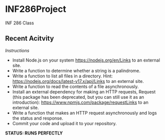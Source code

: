 # INF286Project
INF 286 Class

## Recent Acitvity 

*Instructions*

* Install Node.js on your system https://nodejs.org/en/Links to an external site.
* Write a function to determine whether a string is a palindrome.
* Write a function to list all files in a directory.  Hint: https://nodejs.org/docs/latest-v17.x/api/Links to an external site.
* Write a function to read the contents of a file asynchronously.
* Install an external dependency for making an HTTP requests, Request (this package has been deprecated, but you can still use it as an introduction):  https://www.npmjs.com/package/requestLinks to an external site.
* Write a function that makes an HTTP request asynchronously and logs the status and response.
* Commit your code and upload it to your repository.


**STATUS: RUNS PERFECTLY**
